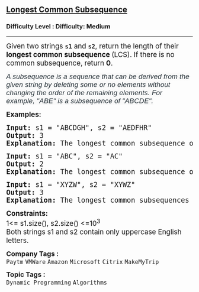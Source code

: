 <h2><a href="https://www.geeksforgeeks.org/problems/longest-common-subsequence-1587115620/1?page=4&status=unsolved&sortBy=submissions">Longest Common Subsequence</a></h2><h3>Difficulty Level : Difficulty: Medium</h3><hr><div class="problems_problem_content__Xm_eO"><p><span style="font-size: 14pt;">Given two strings <strong><code>s1</code></strong> and <strong><code>s2</code></strong>, return the length of their <strong>longest common subsequence </strong>(LCS). If there is no common subsequence, return <strong>0</strong>.</span></p>
<p><span style="font-size: 14pt;"><em><span style="box-sizing: border-box; margin: 0px; padding: 0px; border: 0px; vertical-align: baseline; color: #273239; font-family: Nunito, sans-serif; letter-spacing: 0.162px; text-align: justify; background-color: #f9f9f9;"><span style="color: #273239; font-family: Nunito, sans-serif;"><span style="letter-spacing: 0.162px;">A subsequence is a sequence that can be derived from the given string by deleting some or no elements without changing the order of the remaining elements. </span></span><span style="color: #273239; font-family: Nunito, sans-serif;"><span style="letter-spacing: 0.162px;">For example, "ABE" is a subsequence of "ABCDE".</span></span></span></em></span></p>
<p><span style="font-size: 14pt;"><strong>Examples:</strong></span></p>
<pre><span style="font-size: 14pt;"><strong>Input: </strong>s1 = "ABCDGH", s2 = "AEDFHR"
<strong>Output: </strong>3<strong>
Explanation: </strong>The longest common subsequence of "ABCDGH" and "AEDFHR" is "ADH", which has a length of 3.
</span></pre>
<pre><span style="font-size: 14pt;"><strong>Input: </strong>s1 = "ABC", s2 = "AC"
<strong>Output: </strong>2<strong>
Explanation: </strong>The longest common subsequence of "ABC" and "AC" is "AC", which has a length of 2.</span></pre>
<pre><span style="font-size: 14pt;"><strong>Input: </strong>s1 = "XYZW", s2 = "XYWZ"
<strong>Output: </strong>3<strong>
Explanation: </strong>The longest common subsequences of "XYZW" and "XYWZ" are "XYZ" and "XYW", both of length 3.</span></pre>
<p><span style="font-size: 14pt;"><strong>Constraints:</strong><br>1&lt;= s1.size(), s2.size() &lt;=10<sup>3<br></sup>Both strings s1 and s2 contain only uppercase English letters.</span></p></div><p><span style=font-size:18px><strong>Company Tags : </strong><br><code>Paytm</code>&nbsp;<code>VMWare</code>&nbsp;<code>Amazon</code>&nbsp;<code>Microsoft</code>&nbsp;<code>Citrix</code>&nbsp;<code>MakeMyTrip</code>&nbsp;<br><p><span style=font-size:18px><strong>Topic Tags : </strong><br><code>Dynamic Programming</code>&nbsp;<code>Algorithms</code>&nbsp;